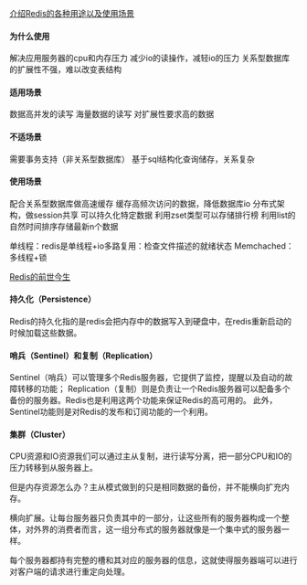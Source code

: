 [介绍Redis的各种用途以及使用场景](https://blog.csdn.net/u011277123/article/details/78692603/)

#### 为什么使用
解决应用服务器的cpu和内存压力
减少io的读操作，减轻io的压力
关系型数据库的扩展性不强，难以改变表结构

#### 适用场景
数据高并发的读写
海量数据的读写
对扩展性要求高的数据

#### 不适场景
需要事务支持（非关系型数据库）
基于sql结构化查询储存，关系复杂

#### 使用场景
配合关系型数据库做高速缓存
缓存高频次访问的数据，降低数据库io
分布式架构，做session共享
可以持久化特定数据
利用zset类型可以存储排行榜
利用list的自然时间排序存储最新n个数据


单线程：redis是单线程+io多路复用：检查文件描述的就绪状态
Memchached：多线程+锁


[Redis的前世今生](https://blog.csdn.net/chenlintao_csdn/article/details/88098268)

#### 持久化（Persistence）
Redis的持久化指的是redis会把内存中的数据写入到硬盘中，在redis重新启动的时候加载这些数据。

#### 哨兵（Sentinel）和复制（Replication）
Sentinel（哨兵）可以管理多个Redis服务器，它提供了监控，提醒以及自动的故障转移的功能；
Replication（复制）则是负责让一个Redis服务器可以配备多个备份的服务器。Redis也是利用这两个功能来保证Redis的高可用的。
此外，Sentinel功能则是对Redis的发布和订阅功能的一个利用。

#### 集群（Cluster）
CPU资源和IO资源我们可以通过主从复制，进行读写分离，把一部分CPU和IO的压力转移到从服务器上。

但是内存资源怎么办？主从模式做到的只是相同数据的备份，并不能横向扩充内存。

横向扩展。让每台服务器只负责其中的一部分，让这些所有的服务器构成一个整体，对外界的消费者而言，这一组分布式的服务器就像是一个集中式的服务器一样。

每个服务器都持有完整的槽和其对应的服务器的信息，这就使得服务器端可以进行对客户端的请求进行重定向处理。